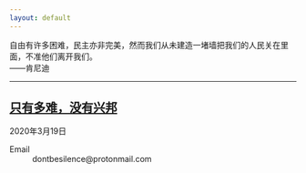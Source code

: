 ```yaml
---
layout: default
---
```

自由有许多困难，民主亦非完美，然而我们从未建造一堵墙把我们的人民关在里面，不准他们离开我们。  
——肯尼迪

* * *


## [只有多难，没有兴邦](./page/essay-1.html)
2020年3月19日

<dl>
<dt>Email</dt>
<dd>dontbesilence@protonmail.com</dd>
</dl>
